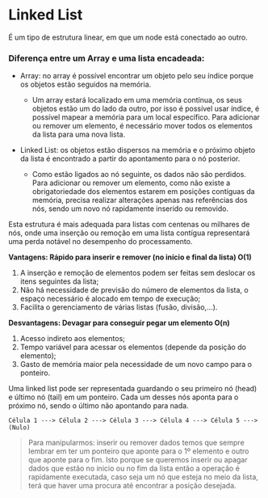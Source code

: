 # Linked List



É um tipo de estrutura linear, em que um node está conectado ao outro.

### Diferença entre um Array e uma lista encadeada:

- Array: no array é possível encontrar um objeto pelo seu índice porque os objetos estão seguidos na memória. 
  - Um array estará localizado em uma memória contínua, os seus objetos estão um do lado da outro, por isso é possível 
  usar índice, é possível mapear a memória para um local específico. Para adicionar ou remover um elemento, é necessário
  mover todos os elementos da lista para uma nova lista.


- Linked List: os objetos estão dispersos na memória e o próximo objeto da lista é encontrado a partir do apontamento 
para o nó posterior. 
  - Como estão ligados ao nó seguinte, os dados não são perdidos. Para adicionar ou remover um elemento, 
  como não existe a obrigatoriedade dos elementos estarem em posições contíguas da memória, precisa realizar alterações 
  apenas nas referências dos nós, sendo um novo nó rapidamente inserido ou removido.

Esta estrutura é mais adequada para listas com centenas ou milhares de nós, onde uma inserção ou remoção em uma lista
contígua representará uma perda notável no desempenho do processamento.

**Vantagens: Rápido para inserir e remover (no início e final da lista) O(1)**
1. A inserção e remoção de elementos podem ser feitas sem deslocar os itens seguintes da lista;
2. Não há necessidade de previsão do número de elementos da lista, o espaço necessário é alocado em tempo de execução;
3. Facilita o gerenciamento de várias listas (fusão, divisão,...).

**Desvantagens: Devagar para conseguir pegar um elemento O(n)**
1. Acesso indireto aos elementos;
2. Tempo variável para acessar os elementos (depende da posição do elemento);
3. Gasto de memória maior pela necessidade de um novo campo para o ponteiro.

Uma linked list pode ser representada guardando o seu primeiro nó (head) e último nó (tail) em um ponteiro. Cada um 
desses nós aponta para o próximo nó, sendo o último não apontando para nada.


`Célula 1 ---> Célula 2 ---> Célula 3 ---> Célula 4 ---> Célula 5 ---> (Nulo)`

> Para manipularmos: inserir ou remover dados temos que sempre lembrar em ter um ponteiro que aponte para o 1º 
> elemento e outro que aponte para o fim. Isto porque se queremos inserir ou apagar dados que estão no inicio ou no fim 
> da lista então a operação é rapidamente executada, caso seja um nó que esteja no meio da lista, terá que haver uma 
> procura até encontrar a posição desejada.